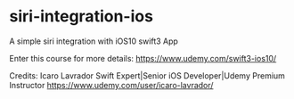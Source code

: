 # siri-integration-ios
A simple siri integration with iOS10 swift3 App

Enter this course for more details:
https://www.udemy.com/swift3-ios10/

Credits:
Icaro Lavrador
Swift Expert|Senior iOS Developer|Udemy Premium Instructor
https://www.udemy.com/user/icaro-lavrador/
